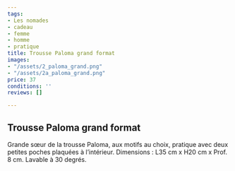 ```yaml
---
tags:
- Les nomades
- cadeau
- femme
- homme
- pratique
title: Trousse Paloma grand format
images:
- "/assets/2_paloma_grand.png"
- "/assets/2a_paloma_grand.png"
price: 37
conditions: ''
reviews: []

---
```

## Trousse Paloma grand format

Grande sœur de la trousse Paloma, aux motifs au choix, pratique avec deux petites poches plaquées à l’intérieur. Dimensions : L35 cm x H20 cm x Prof. 8 cm. Lavable à 30 degrés.